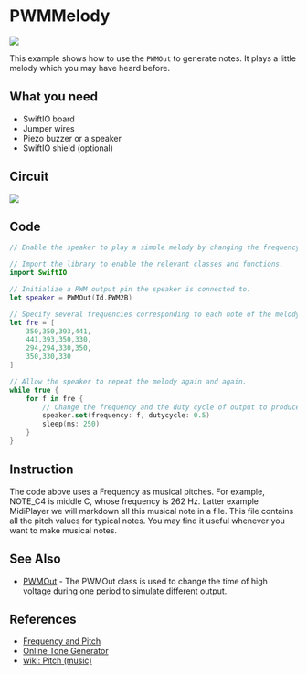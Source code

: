 # PWMMelody

![](../../.gitbook/assets/PWM%20%281%29.gif)

This example shows how to use the `PWMOut` to generate notes. It plays a little melody which you may have heard before.

## What you need

* SwiftIO board
* Jumper wires
* Piezo buzzer or a speaker
* SwiftIO shield \(optional\)

## Circuit

![](../../.gitbook/assets/PWMSoundOutput.png)

## Code

```swift
// Enable the speaker to play a simple melody by changing the frequency of PWM output.

// Import the library to enable the relevant classes and functions.
import SwiftIO

// Initialize a PWM output pin the speaker is connected to.
let speaker = PWMOut(Id.PWM2B)

// Specify several frequencies corresponding to each note of the melody. 
let fre = [
    350,350,393,441,
    441,393,350,330,
    294,294,330,350,
    350,330,330
]

// Allow the speaker to repeat the melody again and again.
while true {
    for f in fre {
        // Change the frequency and the duty cycle of output to produce each note.
        speaker.set(frequency: f, dutycycle: 0.5)
        sleep(ms: 250)
    }
}
```

## Instruction

The code above uses a Frequency as musical pitches. For example, NOTE\_C4 is middle C, whose frequency is 262 Hz. Latter example MidiPlayer we will markdown all this musical note in a file. This file contains all the pitch values for typical notes. You may find it useful whenever you want to make musical notes.

## See Also

* [PWMOut](https://swiftioapi.madmachine.io/Classes/PWMOut.html) - The PWMOut class is used to change the time of high voltage during one period to simulate different output. 

## References

* [Frequency and Pitch](http://www.vias.org/crowhurstba/crowhurst_basic_audio_vol1_006.html)
* [Online Tone Generator](https://www.szynalski.com/tone-generator/)
* [wiki: Pitch \(music\)](https://en.wikipedia.org/wiki/Pitch_%28music%29)

